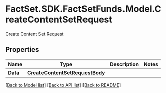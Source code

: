 # FactSet.SDK.FactSetFunds.Model.CreateContentSetRequest
Create Content Set Request

## Properties

Name | Type | Description | Notes
------------ | ------------- | ------------- | -------------
**Data** | [**CreateContentSetRequestBody**](CreateContentSetRequestBody.md) |  | 

[[Back to Model list]](../README.md#documentation-for-models) [[Back to API list]](../README.md#documentation-for-api-endpoints) [[Back to README]](../README.md)

